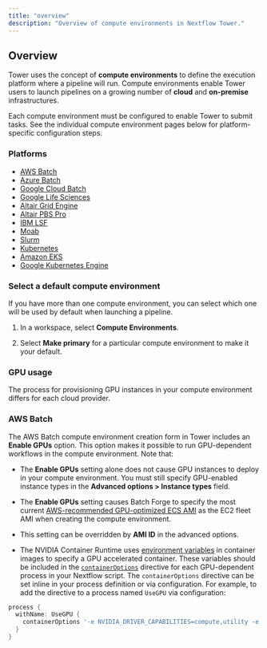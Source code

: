 ```yaml
---
title: "overview"
description: "Overview of compute environments in Nextflow Tower."
---
```


## Overview

Tower uses the concept of **compute environments** to define the execution platform where a pipeline will run. Compute environments enable Tower users to launch pipelines on a growing number of **cloud** and **on-premise** infrastructures.

Each compute environment must be configured to enable Tower to submit tasks. See the individual compute environment pages below for platform-specific configuration steps.

### Platforms

- [AWS Batch](./aws-batch)
- [Azure Batch](./azure-batch)
- [Google Cloud Batch](./google-cloud-batch)
- [Google Life Sciences](./google-cloud-lifesciences)
- [Altair Grid Engine](./altair-grid-engine)
- [Altair PBS Pro](./altair-pbs-pro)
- [IBM LSF](./lsf)
- [Moab](./moab)
- [Slurm](./slurm)
- [Kubernetes](./k8s)
- [Amazon EKS](./eks)
- [Google Kubernetes Engine](./gke)

### Select a default compute environment

If you have more than one compute environment, you can select which one will be used by default when launching a pipeline.

1. In a workspace, select **Compute Environments**.

2. Select **Make primary** for a particular compute environment to make it your default.

### GPU usage

The process for provisioning GPU instances in your compute environment differs for each cloud provider.

### AWS Batch

The AWS Batch compute environment creation form in Tower includes an **Enable GPUs** option. This option makes it possible to run GPU-dependent workflows in the compute environment. Note that:

- The **Enable GPUs** setting alone does not cause GPU instances to deploy in your compute environment. You must still specify GPU-enabled instance types in the **Advanced options > Instance types** field.

- The **Enable GPUs** setting causes Batch Forge to specify the most current [AWS-recommended GPU-optimized ECS AMI](https://docs.aws.amazon.com/AmazonECS/latest/developerguide/ecs-optimized_AMI.html) as the EC2 fleet AMI when creating the compute environment.

- This setting can be overridden by **AMI ID** in the advanced options.

- The NVIDIA Container Runtime uses [environment variables](https://github.com/NVIDIA/nvidia-container-runtime#environment-variables-oci-spec) in container images to specify a GPU accelerated container. These variables should be included in the [`containerOptions`](https://www.nextflow.io/docs/latest/process.html#process-containeroptions) directive for each GPU-dependent process in your Nextflow script. The `containerOptions` directive can be set inline in your process definition or via configuration. For example, to add the directive to a process named `UseGPU` via configuration:

```groovy
process {
  withName: UseGPU {
    containerOptions '-e NVIDIA_DRIVER_CAPABILITIES=compute,utility -e NVIDIA_VISIBLE_DEVICES=all'
  }
}
```
